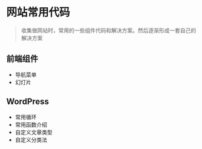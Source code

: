 # 网站常用代码

> 收集做网站时，常用的一些组件代码和解决方案。然后逐渐形成一套自己的解决方案

## 前端组件

- 导航菜单
- 幻灯片


## WordPress

- 常用循环
- 常用函数介绍
- 自定义文章类型
- 自定义分类法